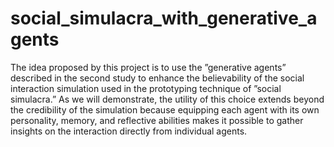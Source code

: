 # social_simulacra_with_generative_agents
 The idea proposed by this project is to use the ”generative agents” described in the second study to enhance the believability of the social interaction simulation used in the prototyping technique of ”social simulacra.” As we will demonstrate, the utility of this choice extends beyond the credibility of the simulation because equipping each agent with its own personality, memory, and reflective abilities makes it possible to gather insights on the interaction directly from individual agents.
